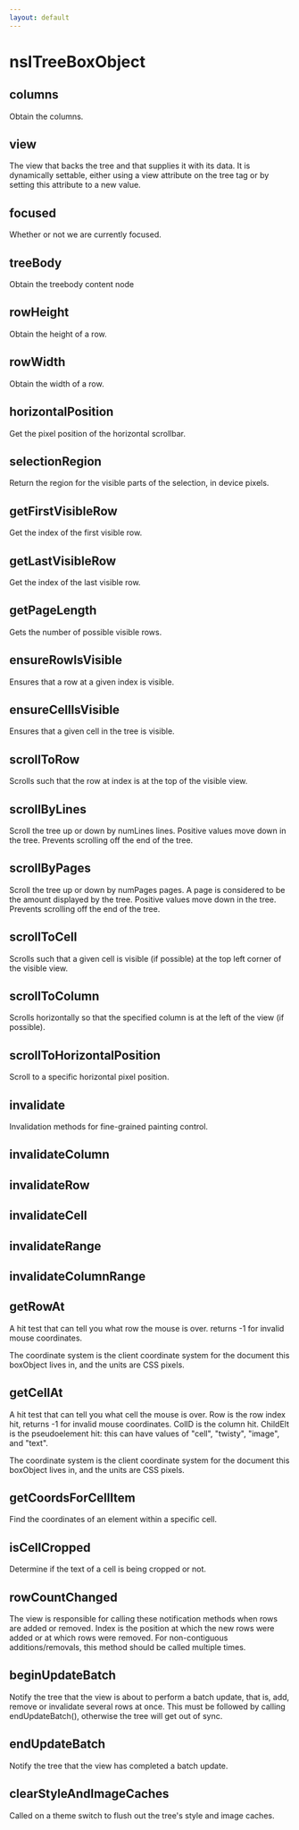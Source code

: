 ```yaml
---
layout: default
---
```


# nsITreeBoxObject #

## columns ##

Obtain the columns.


## view ##

The view that backs the tree and that supplies it with its data.
It is dynamically settable, either using a view attribute on the
tree tag or by setting this attribute to a new value.


## focused ##

Whether or not we are currently focused.


## treeBody ##

Obtain the treebody content node


## rowHeight ##

Obtain the height of a row.


## rowWidth ##

Obtain the width of a row.


## horizontalPosition ##

Get the pixel position of the horizontal scrollbar. 


## selectionRegion ##

Return the region for the visible parts of the selection, in device pixels.


## getFirstVisibleRow ##

Get the index of the first visible row.


## getLastVisibleRow ##

Get the index of the last visible row.


## getPageLength ##

Gets the number of possible visible rows.


## ensureRowIsVisible ##

Ensures that a row at a given index is visible.


## ensureCellIsVisible ##

Ensures that a given cell in the tree is visible.


## scrollToRow ##

Scrolls such that the row at index is at the top of the visible view.


## scrollByLines ##

Scroll the tree up or down by numLines lines. Positive
values move down in the tree. Prevents scrolling off the
end of the tree. 


## scrollByPages ##

Scroll the tree up or down by numPages pages. A page
is considered to be the amount displayed by the tree.
Positive values move down in the tree. Prevents scrolling
off the end of the tree.


## scrollToCell ##

Scrolls such that a given cell is visible (if possible) 
at the top left corner of the visible view. 


## scrollToColumn ##

Scrolls horizontally so that the specified column is 
at the left of the view (if possible).


## scrollToHorizontalPosition ##

Scroll to a specific horizontal pixel position.


## invalidate ##

Invalidation methods for fine-grained painting control.


## invalidateColumn ##

## invalidateRow ##

## invalidateCell ##

## invalidateRange ##

## invalidateColumnRange ##

## getRowAt ##

A hit test that can tell you what row the mouse is over.
returns -1 for invalid mouse coordinates.

The coordinate system is the client coordinate system for the
document this boxObject lives in, and the units are CSS pixels.


## getCellAt ##

A hit test that can tell you what cell the mouse is over.  Row is the row index
hit,  returns -1 for invalid mouse coordinates.  ColID is the column hit.
ChildElt is the pseudoelement hit: this can have values of
"cell", "twisty", "image", and "text".

The coordinate system is the client coordinate system for the
document this boxObject lives in, and the units are CSS pixels.


## getCoordsForCellItem ##
 
Find the coordinates of an element within a specific cell. 


## isCellCropped ##
 
Determine if the text of a cell is being cropped or not.


## rowCountChanged ##

The view is responsible for calling these notification methods when
rows are added or removed.  Index is the position at which the new
rows were added or at which rows were removed.  For
non-contiguous additions/removals, this method should be called multiple times.


## beginUpdateBatch ##

Notify the tree that the view is about to perform a batch
update, that is, add, remove or invalidate several rows at once.
This must be followed by calling endUpdateBatch(), otherwise the tree
will get out of sync.


## endUpdateBatch ##

Notify the tree that the view has completed a batch update.


## clearStyleAndImageCaches ##

Called on a theme switch to flush out the tree's style and image caches.

